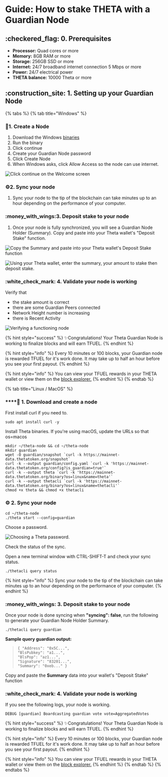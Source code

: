 # Guide: How to stake THETA with a Guardian Node

## :checkered\_flag: 0. Prerequisites

* **Processor:** Quad cores or more
* **Memory:** 8GB RAM or more
* **Storage:** 256GB SSD or more
* **Internet:** 24/7 broadband internet connection 5 Mbps or more
* **Power:** 24/7 electrical power
* **THETA balance:** 10000 Theta or more

## :construction\_site: 1. Setting up your Guardian Node

{% tabs %}
{% tab title="Windows" %}
### :robot:1. Create a Node

1. Download the Windows [binaries](https://api.thetatoken.org/downloads/guardian-node/windows?network=mainnet)
2. Run the binary
3. Click continue
4. Create your Guardian Node password
5. Click Create Node
6. When Windows asks, click Allow Access so the node can use internet.

![Click continue on the Welcome screen](../../.gitbook/assets/theta-welcome.png)

### :gear:2. Sync your node

1. Sync your node to the tip of the blockchain can take minutes up to an hour depending on the performance of your computer.

### :money\_with\_wings:3. Deposit stake to your node

1. Once your node is fully synchronized, you will see a Guardian Node Holder (Summary). Copy and paste into your Theta wallet's "Deposit Stake" function.

![Copy the Summary and paste into your Theta wallet's Deposit Stake function](../../.gitbook/assets/theta-stake-windows.png)

![Using your Theta wallet, enter the summary, your amount to stake then deposit stake.](../../.gitbook/assets/theta-deposit.png)

### :white\_check\_mark: 4. Validate your node is working

Verify that

* the stake amount is correct
* there are some Guardian Peers connected
* Network Height number is increasing
* there is Recent Activity

![Verifying a functioning node](../../.gitbook/assets/theta-verify.png)

{% hint style="success" %}
:sparkles:Congratulations! Your Theta Guardian Node is working to finalize blocks and will earn TFUEL.
{% endhint %}

{% hint style="info" %}
Every 10 minutes or 100 blocks, your Guardian node is rewarded TFUEL for it's work done. It may take up to half an hour before you see your first payout.
{% endhint %}

{% hint style="info" %}
You can view your TFUEL rewards in your THETA wallet or view them on the [block explorer.](https://explorer.thetatoken.org)
{% endhint %}
{% endtab %}

{% tab title="Linux / MacOS" %}
### ****:robot: **1.** Download and create a node

First install curl if you need to.

```
sudo apt install curl -y
```

Install Theta binaries. If you're using macOS, update the URLs so that os=macos

```
mkdir ~/theta-node && cd ~/theta-node
mkdir guardian
wget -O guardian/snapshot `curl -k https://mainnet-data.thetatoken.org/snapshot`
curl -k --output guardian/config.yaml `curl -k 'https://mainnet-data.thetatoken.org/config?is_guardian=true'`
curl -k --output theta `curl -k 'https://mainnet-data.thetatoken.org/binary?os=linux&name=theta'`
curl -k --output thetacli `curl -k 'https://mainnet-data.thetatoken.org/binary?os=linux&name=thetacli'`
chmod +x theta && chmod +x thetacli
```

### :gear: 2. Sync your node

```
cd ~/theta-node
./theta start --config=guardian
```

Choose a password.

![Choosing a Theta password.](../../.gitbook/assets/hellotheta.png)

Check the status of the sync.

Open a new terminal window with CTRL-SHIFT-T and check your sync status.

```
./thetacli query status
```

{% hint style="info" %}
Sync your node to the tip of the blockchain can take minutes up to an hour depending on the performance of your computer.
{% endhint %}

### :money\_with\_wings: 3. Deposit stake to your node

Once your node is done syncing when **"syncing": false**, run the following to generate your Guardian Node Holder Summary.

```
./thetacli query guardian
```

&#x20;**Sample query guardian output:**

> `{ "Address": "0x5C...",` \
> `"BlsPubkey": "a1...",` \
> `"BlsPop": "az1...",` \
> `"Signature": "83201...",` \
> `"Summary": "0xeb..." }`

Copy and paste the **Summary** data into your wallet's "Deposit Stake" function

### :white\_check\_mark: 4. Validate your node is working

If you see the following logs, your node is working.

`DEBUG [guardian] Boardcasting guardian vote vote=AggregatedVotes`

{% hint style="success" %}
:sparkles:Congratulations! Your Theta Guardian Node is working to finalize blocks and will earn TFUEL.
{% endhint %}

{% hint style="info" %}
Every 10 minutes or 100 blocks, your Guardian node is rewarded TFUEL for it's work done. It may take up to half an hour before you see your first payout.
{% endhint %}

{% hint style="info" %}
You can view your TFUEL rewards in your THETA wallet or view them on the [block explorer.](https://explorer.thetatoken.org)
{% endhint %}
{% endtab %}
{% endtabs %}
